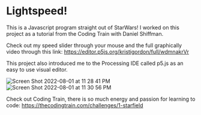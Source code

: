 # Lightspeed!

This is a Javascript program straight out of StarWars! I worked on this project as a tutorial from the Coding Train with Daniel Shiffman.

Check out my speed slider through your mouse and the full graphically video through this link: https://editor.p5js.org/kristigordon/full/wdmnakrVr

This project also introduced me to the Processing IDE called p5.js as an easy to use visual editor. 

![Screen Shot 2022-08-01 at 11 28 41 PM](https://user-images.githubusercontent.com/66803124/182285561-5988e958-84a1-4ea8-85c4-d757afa37909.png)
![Screen Shot 2022-08-01 at 11 30 56 PM](https://user-images.githubusercontent.com/66803124/182285836-4ecac9bd-04fb-4fba-8d8a-d32a1aeb2901.png)

Check out Coding Train, there is so much energy and passion for learning to code: https://thecodingtrain.com/challenges/1-starfield

